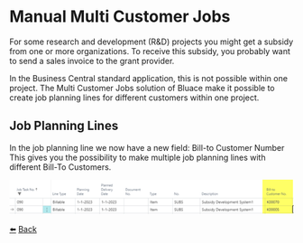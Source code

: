 # Manual Multi Customer Jobs
For some research and development (R&D) projects you might get a subsidy from one or more organizations.
To receive this subsidy, you probably want to send a sales invoice to the grant provider. 

In the Business Central standard application, this is not possible within one project.
The Multi Customer Jobs solution of Bluace make it possible to create job planning lines for different customers within one project.

## Job Planning Lines
In the job planning line we now have a new field: Bill-to Customer Number
This gives you the possibility to make multiple job planning lines with different Bill-To Customers.

![Job Planning Lines](../images/job-planning-lines/job-planning-lines.png)

[:arrow_left:](../README.md) [Back](../README.md)